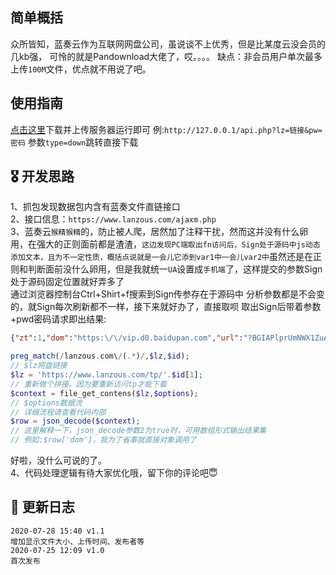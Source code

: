 ## 简单概括
众所皆知，蓝奏云作为互联网网盘公司，虽说谈不上优秀，但是比某度云没会员的几kb强，
可怜的就是Pandownload大佬了，哎。。。。
缺点：非会员用户单次最多上传`100M`文件，优点就不用说了吧。
## 使用指南
[点击这里](https://github.com/xhgzs/LanzouApi/releases/download/v1.1/LanzouApi.zip)下载并上传服务器运行即可
例:`http://127.0.0.1/api.php?lz=链接&pw=密码`
参数`type=down`跳转直接下载
## 🎖️ 开发思路
1、抓包发现数据包内含有蓝奏文件直链接口<br>
2、接口信息：`https://www.lanzous.com/ajaxm.php`<br>
3、蓝奏云`猴精猴精`的，防止被人爬，居然加了注释干扰，然而这并没有什么卵用，在强大的正则面前都是渣渣，`这边发现PC端取出fn访问后，Sign处于源码中js动态添加文本，且为不一定性质，概括点说就是一会儿它添到var1中一会儿var2中`虽然还是在正则和判断面前没什么卵用，但是我就统一`UA`设置成`手机端`了，这样提交的参数Sign处于源码固定位置就好弄多了<br>
通过浏览器控制台Ctrl+Shirt+f搜索到Sign传参存在于源码中
分析参数都是不会变的，就Sign每次刷新都不一样，接下来就好办了，直接取呗
取出Sign后带着参数+pwd密码请求即出结果:
```json
{"zt":1,"dom":"https:\/\/vip.d0.baidupan.com","url":"?BGIAPlprUmNWX1ZuAjcAbAQ7V29U7QC9UtVRsQLqAbtQtFS\/Cs8AsQbcAcEFtFLDWogO4lGVVNAGL1YqXWgAcQQiADFablJqVmVWXwI\/AGUEY1djVD0AOlJlUW8CbQE2UGdUJQoxACcGbQFkBWJSalozDjNROVRwBnFWIF08ADMENABlWjdSKVYwVjICeQAxBG9XfVRpADVSYlFgAjwBMVBjVGEKYAAyBmYBZAVkUmNaNg47UT5UZwY3VmVdZwBjBGYAMlo0UmBWYlZlAm4AMwQ\/VzFUJQB4UjxRJwJ4AXVQI1RmCiUAPQY0AWoFZFJjWjIOOVE2VGYGJ1YkXWgAbARhADFaOlI3VjVWOQJjADgEbFdrVDkAOlJiUXkCeAF1UCBUPgpmAHoGdgExBT1SJFo9DjpRO1RvBjRWZl03ADcEMQBhWj5SIFZ1VnACIQA8BG9XZ1QzADJSYFFhAm0BNlBlVDsKcQAhBjkBJwVsUmJaMw4yUSBUZwY4VmldLwAwBDQAeVo2","inf":"\u6fc0\u6d3b\u4f18\u5316\u5408\u96c6.zip"}
```
```php
preg_match(/lanzous.com\/(.*)/,$lz,$id);
// $lz网盘链接
$lz = 'https://www.lanzous.com/tp/'.$id[1];
// 重新做个拼接，因为要重新访问tp才能下载
$context = file_get_contens($lz,$options);
// $options数据流
// 详细流程请查看代码内部
$row = json_decode($context);
// 这里解释一下，json_decode参数2为true时，可用数组形式输出结果集
// 例如:$row['dom']，我为了省事就直接对象调用了
```
好啦，没什么可说的了。<br>
4、代码处理逻辑有待大家优化哦，留下你的评论吧😇
## 📖 更新日志
```
2020-07-28 15:40 v1.1
增加显示文件大小、上传时间、发布者等
2020-07-25 12:09 v1.0
首次发布
